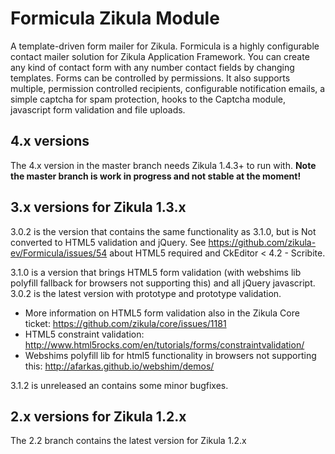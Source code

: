 Formicula Zikula Module
=======================

A template-driven form mailer for Zikula. 
Formicula is a highly configurable contact mailer solution for Zikula Application Framework. 
You can create any kind of contact form with any number contact fields by changing templates.
Forms can be controlled by permissions.
It also supports multiple, permission controlled recipients, configurable notification emails, a simple captcha for spam protection, hooks to the Captcha module, javascript form validation and file uploads.

4.x versions
------------
The 4.x version in the master branch needs Zikula 1.4.3+ to run with.
**Note the master branch is work in progress and not stable at the moment!**

3.x versions for Zikula 1.3.x
-----------------------------
3.0.2 is the version that contains the same functionality as 3.1.0, but is Not converted to HTML5 validation and jQuery. See https://github.com/zikula-ev/Formicula/issues/54 about HTML5 required and CkEditor < 4.2 - Scribite.

3.1.0 is a version that brings HTML5 form validation (with webshims lib polyfill fallback for
browsers not supporting this) and all jQuery javascript. 3.0.2 is the latest version with prototype
and prototype validation.

* More information on HTML5 form validation also in the Zikula Core ticket: https://github.com/zikula/core/issues/1181
* HTML5 constraint validation: http://www.html5rocks.com/en/tutorials/forms/constraintvalidation/
* Webshims polyfill lib for html5 functionality in browsers not supporting this: http://afarkas.github.io/webshim/demos/

3.1.2 is unreleased an contains some minor bugfixes.

2.x versions for Zikula 1.2.x
-----------------------------
The 2.2 branch contains the latest version for Zikula 1.2.x
